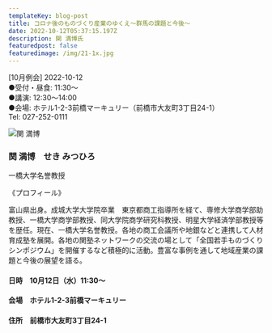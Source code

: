```yaml
---
templateKey: blog-post
title: コロナ後のものづくり産業のゆくえ～群馬の課題と今後～
date: 2022-10-12T05:37:15.197Z
description: 関 満博氏
featuredpost: false
featuredimage: /img/21-1x.jpg
---
```

\[10月例会] 2022-10-12\
●受付・昼食: 11:30〜\
●講演: 12:30〜14:00\
●会場: ホテル1-2-3前橋マーキュリー（前橋市大友町3丁目24-1）\
﻿Tel: 027-252-0111

![関 満博](/img/21-1x.jpg "関 満博　せき みつひろ")

### 関 満博　せき みつひろ

一橋大学名誉教授

《プロフィール》

富山県出身。成城大学大学院卒業　東京都商工指導所を経て、専修大学商学部助教授、一橋大学商学部教授、同大学院商学研究科教授、明星大学経済学部教授等を歴任。現在、一橋大学名誉教授。各地の商工会議所や地銀などと連携して人材育成塾を展開。各地の関塾ネットワークの交流の場として「全国若手ものづくりシンポジウム」を開催するなど積極的に活動。豊富な事例を通して地域産業の課題と今後の展望を語る。

#### 日時　10月12日（水）11:30〜

#### 会場　ホテル1-2-3前橋マーキュリー

#### 住所　前橋市大友町3丁目24-1